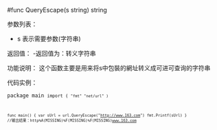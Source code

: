 #func QueryEscape(s string) string

参数列表：

- s 表示需要参数(字符串) 

返回值：
-返回值为：转义字符串

功能说明：
这个函数主要是用来将s中包裝的網址转义成可进可查询的字符串

代码实例：

<code>package main
<code>import (
  <code>"fmt"
	"net/url"
)

func main() {
	var sUrl = url.QueryEscape("http://www.163.com")
	fmt.Printf(sUrl)
}
//输出结果：http%A(MISSING)%F(MISSING)%F(MISSING)www.163.com
</code>
